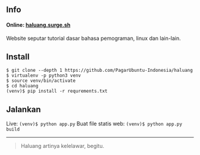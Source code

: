 ## Info

#### Online: [haluang.surge.sh](https://haluang.surge.sh/)

Website seputar tutorial dasar bahasa pemograman, linux dan lain-lain.

## Install

```
$ git clone --depth 1 https://github.com/PagarUbuntu-Indonesia/haluang
$ virtualenv -p python3 venv
$ source venv/bin/activate
$ cd haluang
(venv)$ pip install -r requrements.txt
```

## Jalankan

Live: `(venv)$ python app.py`
Buat file statis web: `(venv)$ python app.py build`


---

> Haluang artinya kelelawar, begitu.
